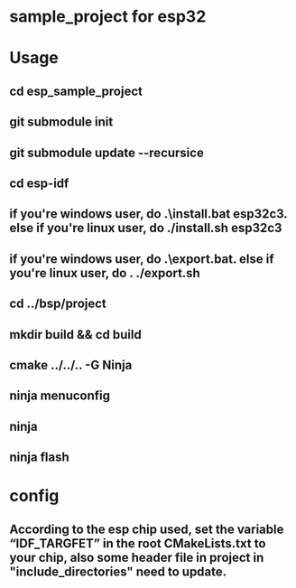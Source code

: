 # sample_project for esp32

# Usage
## cd esp_sample_project

## git submodule init

## git submodule update --recursice

## cd esp-idf

## if you're windows user, do .\install.bat esp32c3. else if you're linux user, do ./install.sh esp32c3

## if you're windows user, do .\export.bat. else if you're linux user, do . ./export.sh

## cd ../bsp/project

## mkdir build && cd build 

## cmake ../../.. -G Ninja 

## ninja menuconfig

## ninja 

## ninja flash

# config

## According to the esp chip used, set the variable “IDF_TARGFET” in the root CMakeLists.txt to your chip, also some header file in project in "include_directories" need to update.
